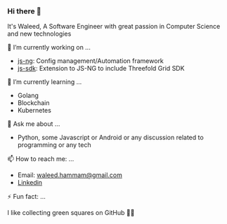 ### Hi there 👋

It's Waleed, A Software Engineer with great passion in Computer Science and new technologies

🔭 I’m currently working on ...

- [js-ng](https://github.com/threefoldtech/js-ng): Config management/Automation framework
- [js-sdk](https://github.com/threefoldtech/js-sdk): Extension to JS-NG to include Threefold Grid SDK

🌱 I’m currently learning ...

- Golang
- Blockchain
- Kubernetes

💬 Ask me about ...

- Python, some Javascript or Android or any discussion related to programming or any tech

📫 How to reach me: ...

- Email: waleed.hammam@gmail.com
- [Linkedin](https://www.linkedin.com/in/waleedhammam/)

⚡ Fun fact: ...

I like collecting green squares on GitHub 🍃🌱
